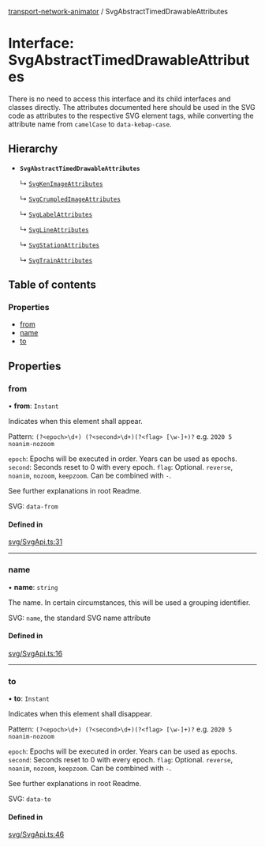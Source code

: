 [transport-network-animator](../README.md) / SvgAbstractTimedDrawableAttributes

# Interface: SvgAbstractTimedDrawableAttributes

There is no need to access this interface and its child interfaces and classes directly.
The attributes documented here should be used in the SVG code as attributes to the respective SVG element tags, while converting the attribute name from `camelCase` to `data-kebap-case`.

## Hierarchy

- **`SvgAbstractTimedDrawableAttributes`**

  ↳ [`SvgKenImageAttributes`](SvgKenImageAttributes.md)

  ↳ [`SvgCrumpledImageAttributes`](SvgCrumpledImageAttributes.md)

  ↳ [`SvgLabelAttributes`](SvgLabelAttributes.md)

  ↳ [`SvgLineAttributes`](SvgLineAttributes.md)

  ↳ [`SvgStationAttributes`](SvgStationAttributes.md)

  ↳ [`SvgTrainAttributes`](SvgTrainAttributes.md)

## Table of contents

### Properties

- [from](SvgAbstractTimedDrawableAttributes.md#from)
- [name](SvgAbstractTimedDrawableAttributes.md#name)
- [to](SvgAbstractTimedDrawableAttributes.md#to)

## Properties

### from

• **from**: `Instant`

Indicates when this element shall appear.

Pattern: `(?<epoch>\d+) (?<second>\d+)(?<flag> [\w-]+)?` e.g. `2020 5 noanim-nozoom`

`epoch`: Epochs will be executed in order. Years can be used as epochs.
`second`: Seconds reset to 0 with every epoch.
`flag`: Optional. `reverse`, `noanim`, `nozoom`, `keepzoom`. Can be combined with `-`.

See further explanations in root Readme.

SVG: `data-from`

#### Defined in

[svg/SvgApi.ts:31](https://github.com/traines-source/transport-network-animator/blob/master/src/svg/SvgApi.ts#L31)

___

### name

• **name**: `string`

The name. In certain circumstances, this will be used a grouping identifier.

SVG: `name`, the standard SVG name attribute

#### Defined in

[svg/SvgApi.ts:16](https://github.com/traines-source/transport-network-animator/blob/master/src/svg/SvgApi.ts#L16)

___

### to

• **to**: `Instant`

Indicates when this element shall disappear.

Pattern: `(?<epoch>\d+) (?<second>\d+)(?<flag> [\w-]+)?` e.g. `2020 5 noanim-nozoom`

`epoch`: Epochs will be executed in order. Years can be used as epochs.
`second`: Seconds reset to 0 with every epoch.
`flag`: Optional. `reverse`, `noanim`, `nozoom`, `keepzoom`. Can be combined with `-`.

See further explanations in root Readme.

SVG: `data-to`

#### Defined in

[svg/SvgApi.ts:46](https://github.com/traines-source/transport-network-animator/blob/master/src/svg/SvgApi.ts#L46)
